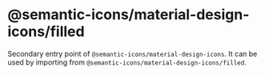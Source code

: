 # @semantic-icons/material-design-icons/filled

Secondary entry point of `@semantic-icons/material-design-icons`. It can be used by importing from `@semantic-icons/material-design-icons/filled`.
